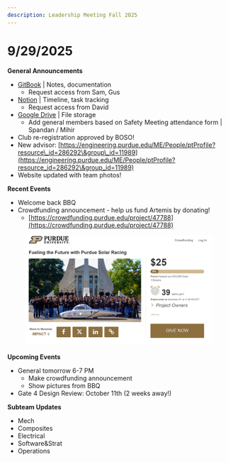 ```yaml
---
description: Leadership Meeting Fall 2025
---
```


# 9/29/2025

**General Announcements**

* [GitBook](https://app.gitbook.com/o/VgqQpOyMtIqpSG170vlO/s/UuRMvpyeM6qdlkjmzeYV/) | Notes, documentation
  * Request access from Sam, Gus
* [Notion](https://www.notion.so/1e769fc04635804cbf0dc10664dbc7b6?v=1e769fc04635808ab9b1000c6272e030) | Timeline, task tracking
  * Request access from David
* [Google Drive](https://drive.google.com/drive/folders/0AKxDeNG8SvqIUk9PVA) | File storage
  * Add general members based on Safety Meeting attendance form | Spandan / Mihir
* Club re-registration approved by BOSO!
* New advisor: [https://engineering.purdue.edu/ME/People/ptProfile?resource\_id=286292\&group\_id=11989](https://engineering.purdue.edu/ME/People/ptProfile?resource_id=286292\&group_id=11989)
* Website updated with team photos!



**Recent Events**

* Welcome back BBQ
* Crowdfunding announcement - help us fund Artemis by donating!
  * [https://crowdfunding.purdue.edu/project/47788](https://crowdfunding.purdue.edu/project/47788)

<figure><img src="../.gitbook/assets/image.png" alt=""><figcaption></figcaption></figure>

**Upcoming Events**

* General tomorrow 6-7 PM
  * Make crowdfunding announcement
  * Show pictures from BBQ
* Gate 4 Design Review: October 11th (2 weeks away!)

**Subteam Updates**

* Mech
* Composites
* Electrical
* Software\&Strat
* Operations



